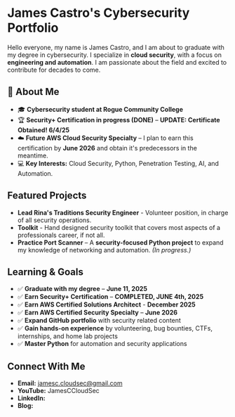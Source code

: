 # James Castro's Cybersecurity Portfolio  
Hello everyone, my name is James Castro, and I am about to graduate with my degree in cybersecurity. I specialize in **cloud security**, with a focus on **engineering and automation**. I am passionate about the field and excited to contribute for decades to come.

## 🔹 About Me  
- 🎓 **Cybersecurity student at Rogue Community College**  
- 🏆 **Security+ Certification in progress (DONE)** – **UPDATE: Certificate Obtained! 6/4/25**
- ☁️ **Future AWS Cloud Security Specialty** – I plan to earn this certification by **June 2026** and obtain it's predecessors in the meantime.
- 💻 **Key Interests:** Cloud Security, Python, Penetration Testing, AI, and Automation.  

## Featured Projects  
- **Lead Rina's Traditions Security Engineer** - Volunteer position, in charge of all security operations.
- **Toolkit** - Hand designed security toolkit that covers most aspects of a professionals career, if not all.
- **Practice Port Scanner** – A **security-focused Python project** to expand my knowledge of networking and automation. *(In progress.)*

## Learning & Goals  
- ✅ **Graduate with my degree** – **June 11, 2025**  
- ✅ **Earn Security+ Certification** – **COMPLETED, JUNE 4th, 2025**
- ✅ **Earn AWS Certified Solutions Architect** - **December 2025**
- ✅ **Earn AWS Certified Security Specialty** – **June 2026**  
- ✅ **Expand GitHub portfolio** with security related content 
- ✅ **Gain hands-on experience** by volunteering, bug bounties, CTFs, internships, and home lab projects  
- ✅ **Master Python** for automation and security applications  

## Connect With Me  
- **Email:** jamesc.cloudsec@gmail.com  
- **YouTube:** JamesCCloudSec
- **LinkedIn:**
- **Blog:** 




